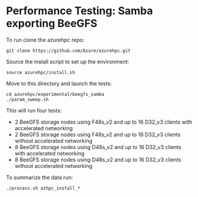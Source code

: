 # Performance Testing: Samba exporting BeeGFS

To run clone the azurehpc repo:

    git clone https://github.com/Azure/azurehpc.git

Source the install script to set up the environment:

    source azurehpc/install.sh

Move to this directory and launch the tests:

    cd azurehpc/experimental/beegfs_samba
    ./param_sweep.sh

This will run four tests:

* 2 BeeGFS storage nodes using F48s_v2 and up to 16 D32_v3 clients with accelerated networking
* 2 BeeGFS storage nodes using F48s_v2 and up to 16 D32_v3 clients without accelerated networking
* 8 BeeGFS storage nodes using D48s_v2 and up to 16 D32_v3 clients with accelerated networking
* 8 BeeGFS storage nodes using D48s_v2 and up to 16 D32_v3 clients without accelerated networking

To summarize the data run:

    ./process.sh azhpc_install_*

